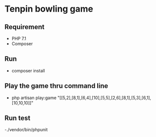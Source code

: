 # Tenpin bowling game

## Requirement
- PHP 7.1
- Composer

## Run
- composer install

## Play the game thru command line

- php artisan play:game "[[5,2],[8,1],[6,4],[10],[5,5],[2,6],[8,1],[5,3],[6,1],[10,10,10]]"

## Run test
-./vendor/bin/phpunit



